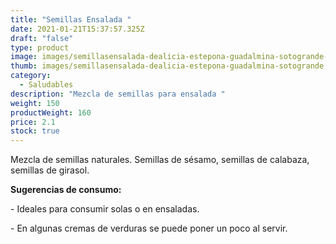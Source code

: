 ```yaml
---
title: "Semillas Ensalada "
date: 2021-01-21T15:37:57.325Z
draft: "false"
type: product
image: images/semillasensalada-dealicia-estepona-guadalmina-sotogrande-1024.jpg
thumb: images/semillasensalada-dealicia-estepona-guadalmina-sotogrande.jpg
category:
  - Saludables
description: "Mezcla de semillas para ensalada "
weight: 150
productWeight: 160
price: 2.1
stock: true
---
```

Mezcla de semillas naturales. Semillas de sésamo, semillas de calabaza, semillas de girasol. 

**Sugerencias de consumo:** 

\- Ideales para consumir solas o en ensaladas. 

\- En algunas cremas de verduras se puede poner un poco al servir.